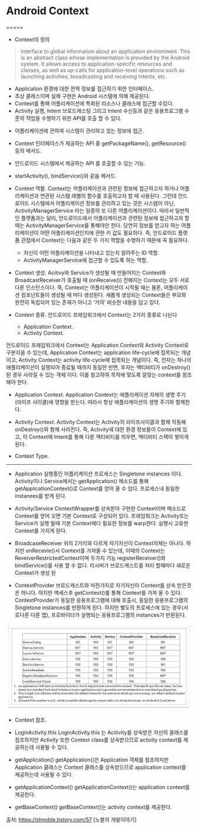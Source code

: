 # Android Context
=====

* Context의 정의
> Interface to global information about an application environment.
> This is an abstract class whose implementation is provided by the Android system. 
> It allows access to application-specific resources and classes, as well as up-calls for application-level operations such as launching activities, broadcasting and receiving intents, etc.

- Application 환경에 대한 전역 정보를 접근하기 위한 인터페이스.
- 추상 클래스이며 실제 구현은 Android 시스템에 의해 제공된다.
- Context를 통해 어플리케이션에 특화된 리소스나 클래스에 접근할 수있다.
- Activity 실행, Intent 브로드캐스팅 그리고 Intent 수신등과 같은 응용프로그램 수준의 작업을 수행하기 위한 API를 호출 할 수 있다.

* 어플리케이션에 관하여 시스템이 관리하고 있는 정보에 접근.
- Context 인터페이스가 제공하는 API 중 getPackageName(), getResource() 등의 메서드.

* 안드로이드 시스템에서 제공하는 API 를 호출할 수 있는 기능.
- startActivity(), bindService()와 같음 메서드.

* Context 역활.
 Context는 어플리케이션과 관련된 정보에 접근하고자 하거나 어플리케이션과 연관된 시스템 레벨의 함수를 호출하고자 할 때 사용된다.
 그런데 안드로이드 시스템에서 어플리케이션 정보를 관리하고 있는 것은 시스템이 아닌, ActivityManagerService 라는 일종의 또 다른 어플리케이션이다.
 따라서 일반적인 플랫폼과는 달리, 안드로이드에서 어플리케이션과 관련된 정보에 접근하고자 할 때는 ActivityManagerService를 통해야만 한다. 
 당연히 정보를 얻고자 하는 어플리케이션이 어떤 어플리케이션인지에 관한 키 값도 필요하다.
 즉, 안드로이드 플랫폼 관점에서 Context는 다음과 같은 두 가지 역할을 수행하기 때문에 꼭 필요하다.
  - 자신이 어떤 어플리케이션을 나타내고 있는지 알려주는 ID 역할.
  - ActivityManagerService에 접근할 수 있도록 하는 역할.

* Context 생성.
 Acitivy와 Service가 생성될 때 만들어지는 Context와 BroadcastReceiver가 호출될 때 (onReceive()) 전해지는 Context는 모두 서로다른 인스턴스이다.
 즉, Context는 어플리케이션이 시작될 때는 물론, 어플리케이션 컴포넌트들이 생성될 때 마다 생성된다.
 새롭게 생성되는 Context들은 부모와 완전히 독립되어 있는 존재가 아니고 ‘거의’ 비슷한 내용을 담고 있다.

* Context 종류.
 안드로이드 프레임워크에서 Context는 2가지 종류로 나뉜다
  - Application Context.
  - Activity Context.
  
 안드로이드 프레임워크에서 Context는 Application Context와 Activity Context로 구분지을 수 있는데, Application Context는 application life-cycle에 접목되는 개념이고,
 Activity Context는 activity life-cycle에 접목되는 개념이다. 
 즉, 전자는 하나의 애플리케이션이 실행되어 종료될 때까지 동일한 반면, 
 후자는 액티비티가 onDestroy()된 경우 사라질 수 있는 객체 이다. 
 이를 참고하여 목적에 맞도록 알맞는 context를 참조해야 한다.

* Application Context.
 Application Context는 애플리케이션 자체의 생명 주기(라이프 사이클)에 영향을 받는다.
 따라서 항상 애플리케이션의 생명 주기와 함께한다.

* Activity Context.
 Activity Context는 Activity의 라이프사이클과 함께 작동해 onDestroy()와 함께 사라진다.
 즉, Activity에 대한 환경 정보들이 Context에 있고, 이 Context에 Intent를 통해 다른 액티비티를 띄우면, 액티비티 스택이 쌓이게 된다.

* Context Type.
-----
* Application
 실행중인 어플리케이션 프로세스는 Singletone instances 이다.
 Activity이나 Service에서는 getApplication() 메소드를 통해 getApplicationContext()로 Context를 얻어 올 수 있다.
 프로세스내 동일한 instanees를 받게 된다.

* Activity/Service
 ContextWrapper를 상속받아 구현한 Context이며 메소드로 Context를 얻어 오면 기본 Context로 구성되어 있다.
 프레임워크는 Activity또는 Service가 실행 될때 기본 Context에다 필요한 정보를 warp한다.
 실행시 고유한 Context를 가지게 된다.

* BroadcaseReceiver
 위의 2가지와 다르게 자기자신이 Context자체는 아니다.
 하지만 onRecevie()시 Context를 가져올 수 있는데, 이때의 Context는 ReveiverRestrictedContext이며 두가지 기능 registerReceiver()와 bindService()를 사용 할 수 없다.
 리시버가 브로드캐스트를 처리 할때마다 새로운 Context가 생성 된

* ContextProvider
 브로드캐스트와 마찬가지로 자기자신이 Context를 상속 받은것은 아니다.
 하지만 액세스후 getContext()를 통해 Context를 가져 올 수 있다.
 ContextProvider가 동일한 응용프로그램에 대해 호출시, 동일한 응용프로그램의 Singletone instances를 반환하게 된다.
 하지만 별도의 프로세스에 있는 경우(서로다른 다른 앱), 프로바이더가 실행되는 응용프로그램의 instances가 반환된다.

 ![](image/ANDROID_CONTEXT.jpeg)


* Context 참조.

* LoginActivity.this
 LoginActivity.this 는 Acitivity를 상속받은 자신의 클래스를 참조하지만 Activity 또한 Context class를 상속받으므로 activity context를 제공하는데 사용될 수 있다.

* getApplication()
 getApplication()은 Application 객체를 참조하지만 Application 클래스는 Context 클래스를 상속받으므로 application context를 제공하는데 사용될 수 있다.

* getApplicationContext()
 getApplicationContext()는 application context를 제공한다.

* getBaseContext()
 getBaseContext()는 activity context를 제공한다.



출처: https://shnoble.tistory.com/57 [노블의 개발이야기]

